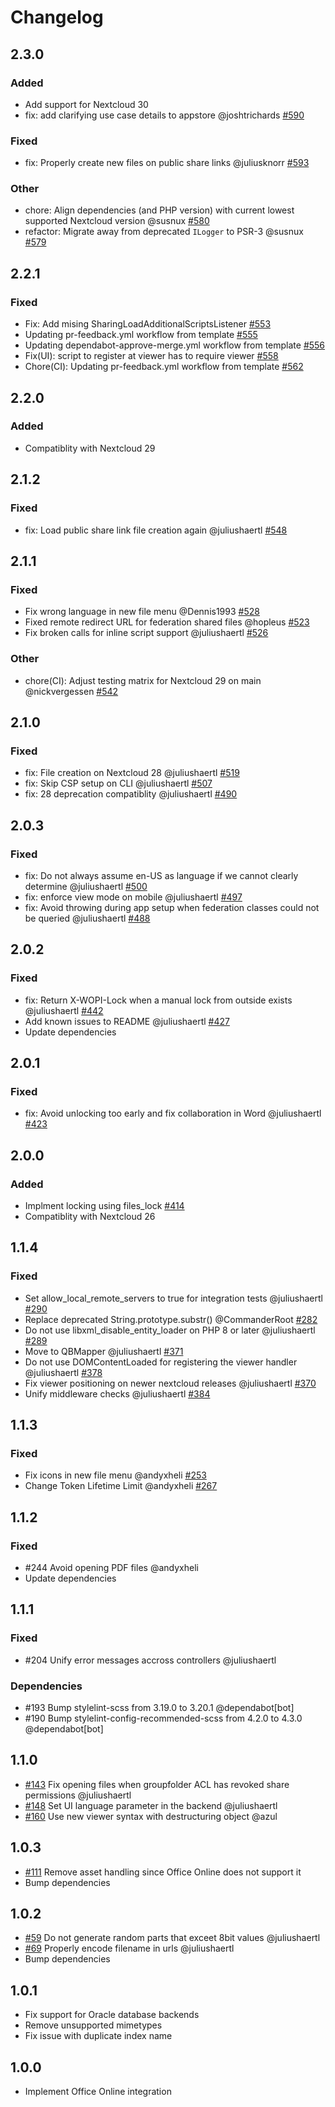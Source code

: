 <!--
  - SPDX-FileCopyrightText: 2016 Nextcloud GmbH and Nextcloud contributors
  - SPDX-License-Identifier: AGPL-3.0-or-later
-->
# Changelog

## 2.3.0

### Added

- Add support for Nextcloud 30
- fix: add clarifying use case details to appstore @joshtrichards [#590](https://github.com/nextcloud/officeonline/pull/590)

### Fixed

- fix: Properly create new files on public share links @juliusknorr [#593](https://github.com/nextcloud/officeonline/pull/593)

### Other

- chore: Align dependencies (and PHP version) with current lowest supported Nextcloud version @susnux [#580](https://github.com/nextcloud/officeonline/pull/580)
- refactor: Migrate away from deprecated `ILogger` to PSR-3 @susnux [#579](https://github.com/nextcloud/officeonline/pull/579)

## 2.2.1

### Fixed

- Fix: Add mising SharingLoadAdditionalScriptsListener [#553](https://github.com/nextcloud/officeonline/pull/553)
- Updating pr-feedback.yml workflow from template [#555](https://github.com/nextcloud/officeonline/pull/555)
- Updating dependabot-approve-merge.yml workflow from template [#556](https://github.com/nextcloud/officeonline/pull/556)
- Fix(UI): script to register at viewer has to require viewer [#558](https://github.com/nextcloud/officeonline/pull/558)
- Chore(CI): Updating pr-feedback.yml workflow from template [#562](https://github.com/nextcloud/officeonline/pull/562)

## 2.2.0

### Added

- Compatiblity with Nextcloud 29

## 2.1.2

### Fixed

- fix: Load public share link file creation again @juliushaertl [#548](https://github.com/nextcloud/officeonline/pull/548)

## 2.1.1

### Fixed

- Fix wrong language in new file menu @Dennis1993 [#528](https://github.com/nextcloud/officeonline/pull/528)
- Fixed remote redirect URL for federation shared files @hopleus [#523](https://github.com/nextcloud/officeonline/pull/523)
- Fix broken calls for inline script support @juliushaertl [#526](https://github.com/nextcloud/officeonline/pull/526)

### Other

- chore(CI): Adjust testing matrix for Nextcloud 29 on main @nickvergessen [#542](https://github.com/nextcloud/officeonline/pull/542)

## 2.1.0

### Fixed

- fix: File creation on Nextcloud 28 @juliushaertl [#519](https://github.com/nextcloud/officeonline/pull/519)
- fix: Skip CSP setup on CLI @juliushaertl [#507](https://github.com/nextcloud/officeonline/pull/507)
- fix: 28 deprecation compatiblity @juliushaertl [#490](https://github.com/nextcloud/officeonline/pull/490)

## 2.0.3

### Fixed

- fix: Do not always assume en-US as language if we cannot clearly determine @juliushaertl [#500](https://github.com/nextcloud/officeonline/pull/500)
- fix: enforce view mode on mobile @juliushaertl [#497](https://github.com/nextcloud/officeonline/pull/497)
- fix: Avoid throwing during app setup when federation classes could not be queried @juliushaertl [#488](https://github.com/nextcloud/officeonline/pull/488)

## 2.0.2

### Fixed

- fix: Return X-WOPI-Lock when a manual lock from outside exists @juliushaertl [#442](https://github.com/nextcloud/officeonline/pull/442)
- Add known issues to README @juliushaertl [#427](https://github.com/nextcloud/officeonline/pull/427)
- Update dependencies



## 2.0.1

### Fixed

- fix: Avoid unlocking too early and fix collaboration in Word @juliushaertl [#423](https://github.com/nextcloud/officeonline/pull/423)


## 2.0.0

### Added

- Implment locking using files_lock [#414](https://github.com/nextcloud/officeonline/pull/414)
- Compatiblity with Nextcloud 26

## 1.1.4

### Fixed

- Set allow_local_remote_servers to true for integration tests @juliushaertl [#290](https://github.com/nextcloud/officeonline/pull/290)
- Replace deprecated String.prototype.substr() @CommanderRoot [#282](https://github.com/nextcloud/officeonline/pull/282)
- Do not use libxml_disable_entity_loader on PHP 8 or later @juliushaertl [#289](https://github.com/nextcloud/officeonline/pull/289)
- Move to QBMapper @juliushaertl [#371](https://github.com/nextcloud/officeonline/pull/371)
- Do not use DOMContentLoaded for registering the viewer handler @juliushaertl [#378](https://github.com/nextcloud/officeonline/pull/378)
- Fix viewer positioning on newer nextcloud releases @juliushaertl [#370](https://github.com/nextcloud/officeonline/pull/370)
- Unify middleware checks @juliushaertl [#384](https://github.com/nextcloud/officeonline/pull/384)


## 1.1.3

### Fixed

- Fix icons in new file menu @andyxheli [#253](https://api.github.com/repos/nextcloud/officeonline/pulls/253)
- Change Token Lifetime Limit @andyxheli [#267](https://api.github.com/repos/nextcloud/officeonline/pulls/267)


## 1.1.2

### Fixed

- #244 Avoid opening PDF files @andyxheli
- Update dependencies


## 1.1.1

### Fixed

- #204 Unify error messages accross controllers @juliushaertl

### Dependencies

- #193 Bump stylelint-scss from 3.19.0 to 3.20.1 @dependabot[bot]
- #190 Bump stylelint-config-recommended-scss from 4.2.0 to 4.3.0 @dependabot[bot]


## 1.1.0

* [#143](https://github.com/nextcloud/officeonline/pull/143) Fix opening files when groupfolder ACL has revoked share permissions @juliushaertl
* [#148](https://github.com/nextcloud/officeonline/pull/148) Set UI language parameter in the backend @juliushaertl
* [#160](https://github.com/nextcloud/officeonline/pull/160) Use new viewer syntax with destructuring object @azul

## 1.0.3

* [#111](https://github.com/nextcloud/officeonline/pull/111) Remove asset handling since Office Online does not support it
* Bump dependencies

## 1.0.2

* [#59](https://github.com/nextcloud/officeonline/pull/59) Do not generate random parts that exceet 8bit values @juliushaertl
* [#69](https://github.com/nextcloud/officeonline/pull/69) Properly encode filename in urls @juliushaertl
* Bump dependencies


## 1.0.1

- Fix support for Oracle database backends
- Remove unsupported mimetypes
- Fix issue with duplicate index name

## 1.0.0

- Implement Office Online integration
